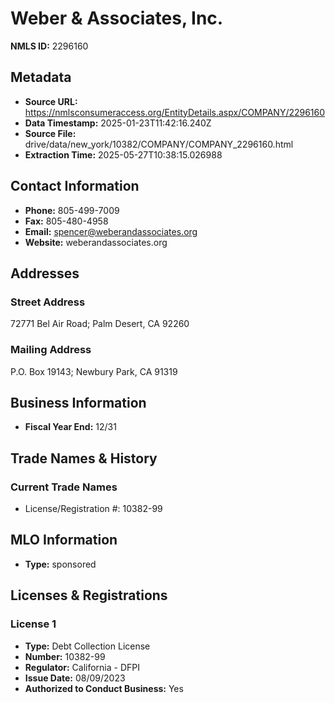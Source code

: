 # Weber & Associates, Inc.

**NMLS ID:** 2296160

## Metadata
- **Source URL:** https://nmlsconsumeraccess.org/EntityDetails.aspx/COMPANY/2296160
- **Data Timestamp:** 2025-01-23T11:42:16.240Z
- **Source File:** drive/data/new_york/10382/COMPANY/COMPANY_2296160.html
- **Extraction Time:** 2025-05-27T10:38:15.026988

## Contact Information
- **Phone:** 805-499-7009
- **Fax:** 805-480-4958
- **Email:** spencer@weberandassociates.org
- **Website:** weberandassociates.org

## Addresses
### Street Address
72771 Bel Air Road; Palm Desert, CA 92260

### Mailing Address
P.O. Box 19143; Newbury Park, CA 91319

## Business Information
- **Fiscal Year End:** 12/31

## Trade Names & History
### Current Trade Names
- License/Registration #: 10382-99

## MLO Information
- **Type:** sponsored

## Licenses & Registrations

### License 1
- **Type:** Debt Collection License
- **Number:** 10382-99
- **Regulator:** California - DFPI
- **Issue Date:** 08/09/2023
- **Authorized to Conduct Business:** Yes
